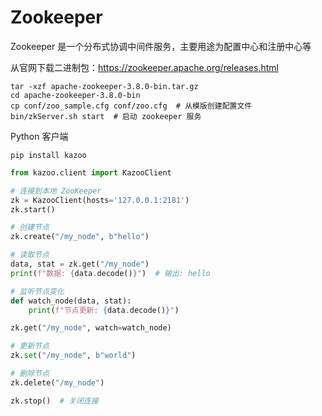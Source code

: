 # Zookeeper

Zookeeper 是一个分布式协调中间件服务，主要用途为配置中心和注册中心等

从官网下载二进制包：<https://zookeeper.apache.org/releases.html>

```shell
tar -xzf apache-zookeeper-3.8.0-bin.tar.gz
cd apache-zookeeper-3.8.0-bin
cp conf/zoo_sample.cfg conf/zoo.cfg  # 从模版创建配置文件
bin/zkServer.sh start  # 启动 zookeeper 服务
```

Python 客户端

`pip install kazoo`

```python
from kazoo.client import KazooClient

# 连接到本地 ZooKeeper
zk = KazooClient(hosts='127.0.0.1:2181')
zk.start()

# 创建节点
zk.create("/my_node", b"hello")

# 读取节点
data, stat = zk.get("/my_node")
print(f"数据: {data.decode()}")  # 输出: hello

# 监听节点变化
def watch_node(data, stat):
    print(f"节点更新: {data.decode()}")

zk.get("/my_node", watch=watch_node)

# 更新节点
zk.set("/my_node", b"world")

# 删除节点
zk.delete("/my_node")

zk.stop()  # 关闭连接
```
